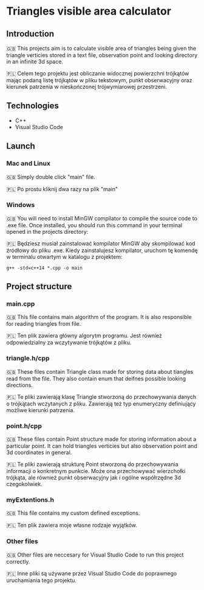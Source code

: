 # Triangles visible area calculator

## Introduction

🇬🇧 This projects aim is to calculate visible area of triangles being given the triangle verticies stored in a text file, observation point and looking directory in an infinite 3d space.

🇵🇱 Celem tego projektu jest obliczanie widocznej powierzchni trójkątów mając podaną listę trójkątów w pliku tekstowym, punkt obserwacyjny oraz kierunek patrzenia w nieskończonej trójwymiarowej przestrzeni.

## Technologies

- C++
- Visual Studio Code

## Launch

### Mac and Linux

🇬🇧 Simply double click "main" file.

🇵🇱 Po prostu kliknij dwa razy na plik "main"

### Windows

🇬🇧 You will need to install MinGW compilator to compile the source code to .exe file. Once installed, you should run this command in your terminal opened in the projects directory:

🇵🇱 Będziesz musiał zainstalować kompilator MinGW aby skompilować kod źródłowy do pliku .exe. Kiedy zainstalujesz kompilator, uruchom tę komendę w terminalu otwartym w katalogu z projektem:

```
g++ -std=c++14 *.cpp -o main
```

## Project structure

### main.cpp

🇬🇧 This file contains main algorithm of the program. It is also responsible for reading triangles from file.

🇵🇱 Ten plik zawiera główny algorytm programu. Jest również odpowiedzialny za wczytywanie trójkątów z pliku.

### triangle.h/cpp

🇬🇧 These files contain Triangle class made for storing data about tiangles read from the file. They also contain enum that deifnes possible looking directions.

🇵🇱 Te pliki zawierają klasę Triangle stworzoną do przechowywania danych o trójkątach wczytanych z pliku. Zawierają też typ enumeryczny definiujący możliwe kierunki patrzenia.

### point.h/cpp

🇬🇧 These files contain Point structure made for storing information about a particular point. It can hold triangles verticies but also observation point and 3d coordinates in general.

🇵🇱 Te pliki zawierają strukturę Point stworzoną do przechowywania informacji o konkretnym punkcie. Może ona przechowywać wierzchołki trójkąta, ale również punkt obserwacyjny jak i ogólne współrzędne 3d czegokolwiek.

### myExtentions.h

🇬🇧 This file contains my custom defined exceptions.

🇵🇱 Ten plik zawiera moje własne rodzaje wyjątków.

### Other files

🇬🇧 Other files are neccesary for Visual Studio Code to run this project correctly.

🇵🇱 Inne pliki są używane przez Visual Studio Code do poprawnego uruchamiania tego projektu.
